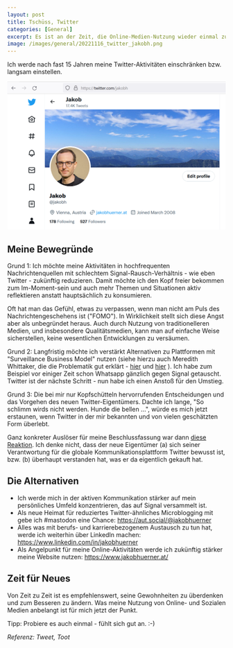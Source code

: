```yaml
---
layout: post
title: Tschüss, Twitter
categories: [General]
excerpt: Es ist an der Zeit, die Online-Medien-Nutzung wieder einmal zu überdenken
image: /images/general/20221116_twitter_jakobh.png
---
```


Ich werde nach fast 15 Jahren meine Twitter-Aktivitäten einschränken bzw. langsam einstellen.

![Twitter @jakobh](../images/general/20221116_twitter_jakobh.png)

## Meine Bewegründe

Grund 1: Ich möchte meine Aktivitäten in hochfrequenten Nachrichtenquellen mit schlechtem Signal-Rausch-Verhältnis - wie eben Twitter - zukünftig reduzieren. Damit möchte ich den Kopf freier bekommen zum Im-Moment-sein und auch mehr Themen und Situationen aktiv reflektieren anstatt hauptsächlich zu konsumieren.

Oft hat man das Gefühl, etwas zu verpassen, wenn man nicht am Puls des Nachrichtengeschehens ist ("FOMO"). In Wirklichkeit stellt sich diese Angst aber als unbegründet heraus. Auch durch Nutzung von traditionelleren Medien, und insbesondere Qualitätsmedien, kann man auf einfache Weise sicherstellen, keine wesentlichen Entwicklungen zu versäumen. 

Grund 2: Langfristig möchte ich verstärkt Alternativen zu Plattformen mit "Surveillance Business Model" nutzen (siehe hierzu auch Meredith Whittaker, die die Problematik gut erklärt - [hier](https://www.derstandard.at/story/2000138824340/neue-signal-chefin-wir-werden-uns-nicht-am-geschaeftsmodell-der) und [hier](https://www.theverge.com/23409716/signal-encryption-messaging-sms-meredith-whittaker-imessage-whatsapp-china) ). Ich habe zum Beispiel vor einiger Zeit schon Whatsapp gänzlich gegen Signal getauscht. Twitter ist der nächste Schritt - nun habe ich einen Anstoß für den Umstieg.

Grund 3: Die bei mir nur Kopfschütteln hervorrufenden Entscheidungen und das Vorgehen des neuen Twitter-Eigentümers. Dachte ich lange, "So schlimm wirds nicht werden. Hunde die bellen ...", würde es mich jetzt erstaunen, wenn Twitter in der mir bekannten und von vielen geschätzten Form überlebt.

Ganz konkreter Auslöser für meine Beschlussfassung war dann [diese Reaktion](https://aut.social/@jakobhuerner/109341873166222554). Ich denke nicht, dass der neue Eigentümer (a) sich seiner Verantwortung für die globale Kommunikationsplattform Twitter bewusst ist, bzw. (b) überhaupt verstanden hat, was er da eigentlich gekauft hat.


## Die Alternativen

* Ich werde mich in der aktiven Kommunikation stärker auf mein persönliches Umfeld konzentrieren, das auf Signal versammelt ist.
* Als neue Heimat für reduziertes Twitter-ähnliches Microblogging mit gebe ich #mastodon eine Chance: https://aut.social/@jakobhuerner
* Alles was mit berufs- und karrierebezogenem Austausch zu tun hat, werde ich weiterhin über LinkedIn machen: https://www.linkedin.com/in/jakobhuerner 
* Als Angelpunkt für meine Online-Aktivitäten werde ich zukünftig stärker meine Website nutzen: https://www.jakobhuerner.at/

## Zeit für Neues

Von Zeit zu Zeit ist es empfehlenswert, seine Gewohnheiten zu überdenken und zum Besseren zu ändern. Was meine Nutzung von Online- und Sozialen Medien anbelangt ist für mich jetzt der Punkt.

Tipp: Probiere es auch einmal - fühlt sich gut an. :-) 

_Referenz: Tweet, Toot_